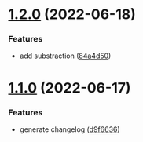 # [1.2.0](https://github.com/frago12/blog-examples-semantic-release/compare/v1.1.0...v1.2.0) (2022-06-18)


### Features

* add substraction ([84a4d50](https://github.com/frago12/blog-examples-semantic-release/commit/84a4d50b1b5e536098f5c230589beb94fa541f9c))

# [1.1.0](https://github.com/frago12/blog-examples-semantic-release/compare/v1.0.0...v1.1.0) (2022-06-17)


### Features

* generate changelog ([d9f6636](https://github.com/frago12/blog-examples-semantic-release/commit/d9f6636a34a6966add73f8a9556ccd27a6b25294))

